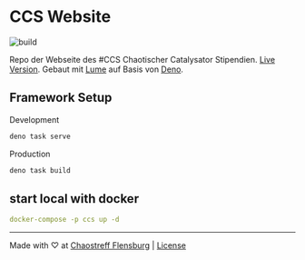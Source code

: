 # CCS Website

![build](https://github.com/chaostreff-flensburg/ccs-website/actions/workflows/build-and-deploy.yml/badge.svg)

Repo der Webseite des #CCS Chaotischer Catalysator Stipendien. [Live Version](https://chaos-stipendien.de/). Gebaut mit [Lume](https://lume.land/) auf Basis von [Deno](https://deno.com).

## Framework Setup

Development
```bash
deno task serve
```

Production
```bash
deno task build
```

## start local with docker

```yaml
docker-compose -p ccs up -d
```

---

Made with ♡ at [Chaostreff Flensburg](https://twitter.com/chaos_fl) |
[License](./LICENSE)
